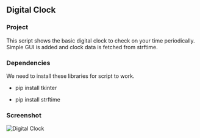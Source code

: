 ## Digital Clock

### Project

This script shows the basic digital clock to check on your time periodically.
Simple GUI is added and clock data is fetched from strftime.

### Dependencies

We need to install these libraries for script to work.

- pip install tkinter

- pip install strftime

### Screenshot

![Digital Clock](https://github.com/prathimacode-hub/Cool-Scripts-Python-Nerds/blob/master/Basic_Digital_Clock/DigitalClockScreenshot.png)
